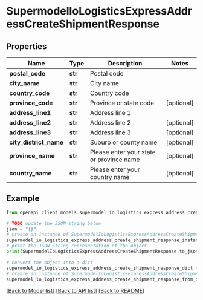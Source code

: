 # SupermodelIoLogisticsExpressAddressCreateShipmentResponse


## Properties

Name | Type | Description | Notes
------------ | ------------- | ------------- | -------------
**postal_code** | **str** | Postal code | 
**city_name** | **str** | City name | 
**country_code** | **str** | Country code | 
**province_code** | **str** | Province or state code | [optional] 
**address_line1** | **str** | Address line 1 | 
**address_line2** | **str** | Address line 2 | [optional] 
**address_line3** | **str** | Address line 3 | [optional] 
**city_district_name** | **str** | Suburb or county name | [optional] 
**province_name** | **str** | Please enter your state or province name | [optional] 
**country_name** | **str** | Please enter your country name | [optional] 

## Example

```python
from openapi_client.models.supermodel_io_logistics_express_address_create_shipment_response import SupermodelIoLogisticsExpressAddressCreateShipmentResponse

# TODO update the JSON string below
json = "{}"
# create an instance of SupermodelIoLogisticsExpressAddressCreateShipmentResponse from a JSON string
supermodel_io_logistics_express_address_create_shipment_response_instance = SupermodelIoLogisticsExpressAddressCreateShipmentResponse.from_json(json)
# print the JSON string representation of the object
print(SupermodelIoLogisticsExpressAddressCreateShipmentResponse.to_json())

# convert the object into a dict
supermodel_io_logistics_express_address_create_shipment_response_dict = supermodel_io_logistics_express_address_create_shipment_response_instance.to_dict()
# create an instance of SupermodelIoLogisticsExpressAddressCreateShipmentResponse from a dict
supermodel_io_logistics_express_address_create_shipment_response_from_dict = SupermodelIoLogisticsExpressAddressCreateShipmentResponse.from_dict(supermodel_io_logistics_express_address_create_shipment_response_dict)
```
[[Back to Model list]](../README.md#documentation-for-models) [[Back to API list]](../README.md#documentation-for-api-endpoints) [[Back to README]](../README.md)


